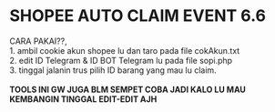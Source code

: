# SHOPEE AUTO CLAIM EVENT 6.6
CARA PAKAI??,<br>1. ambil cookie akun shopee lu dan taro pada file cokAkun.txt<br>2. edit ID Telegram & ID BOT Telegram lu pada file sopi.php<br>3. tinggal jalanin trus pilih ID barang yang mau lu claim.<br><br><b>TOOLS INI GW JUGA BLM SEMPET COBA JADI KALO LU MAU KEMBANGIN TINGGAL EDIT-EDIT AJH</b>
